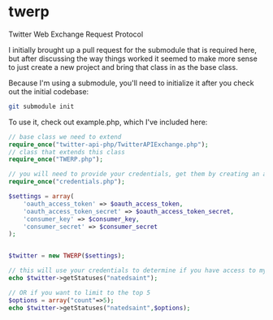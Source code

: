 twerp
=====

Twitter Web Exchange Request Protocol

I initially brought up a pull request for the submodule that is required here, but after discussing the way things worked it seemed to make more sense to just create a new project and bring that class in as the base class.

Because I'm using a submodule, you'll need to initialize it after you check out the initial codebase:

```bash
git submodule init
```

To use it, check out example.php, which I've included here:

```php
// base class we need to extend
require_once("twitter-api-php/TwitterAPIExchange.php"); 
// class that extends this class
require_once("TWERP.php"); 

// you will need to provide your credentials, get them by creating an app at dev.twitter.com. 
require_once("credentials.php");  

$settings = array(
    'oauth_access_token' => $oauth_access_token,
    'oauth_access_token_secret' => $oauth_access_token_secret,
    'consumer_key' => $consumer_key,
    'consumer_secret' => $consumer_secret
);


$twitter = new TWERP($settings);

// this will use your credentials to determine if you have access to my top 20 tweets. 
echo $twitter->getStatuses("natedsaint"); 

// OR if you want to limit to the top 5
$options = array("count"=>5);
echo $twitter->getStatuses("natedsaint",$options);
```
